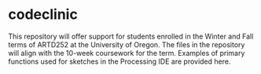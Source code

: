 # codeclinic
This repository will offer support for students enrolled in the Winter and Fall terms of ARTD252 at the University of Oregon. The files in the repository will align with the 10-week coursework for the term. Examples of primary functions used for sketches in the Processing IDE are provided here. 
